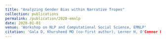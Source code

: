 ```yaml
---
title: "Analyzing Gender Bias within Narrative Tropes"
collection: publications
permalink: /publication/2020-emnlp
date: 2020-01-01
venue: 'Workshop on NLP and Computational Social Science, EMNLP'
citation: 'Gala D, Khursheed MO (co-first author), Lerner H, O'Connor B, Iyyer M (2020)'
---
```

